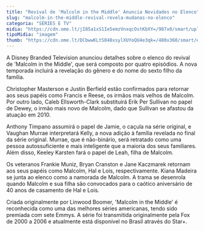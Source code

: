 ```yaml
---
title: "Revival de 'Malcolm in the Middle' Anuncia Novidades no Elenco"
slug: "malcolm-in-the-middle-revival-revela-mudanas-no-elenco"
categoria: "SÉRIES E TV"
midia: "https://cdn.ome.lt/jI85a1xS1Ie5emzVnxqcOstKbXY=/987x0/smart/uploads/conteudo/fotos/Design_sem_nome_-_2025-03-25T182309.390.png"
tipoMidia: "imagem"
thumb: "https://cdn.ome.lt/DCbwwKLtS048xsylXUYoQU4e3qk=/480x360/smart/extras/conteudos/Design_sem_nome_-_2025-03-25T182309.390.png"
---
```


A Disney Branded Television anunciou detalhes sobre o elenco do revival de 'Malcolm in the Middle', que será composto por quatro episódios. A nova temporada incluirá a revelação do gênero e do nome do sexto filho da família. 

Christopher Masterson e Justin Berfield estão confirmados para retornar aos seus papéis como Francis e Reese, os irmãos mais velhos de Malcolm. Por outro lado, Caleb Ellsworth-Clark substituirá Erik Per Sullivan no papel de Dewey, o irmão mais novo de Malcolm, dado que Sullivan se afastou da atuação em 2010. 

Anthony Timpano assumirá o papel de Jamie, o caçula na série original, e Vaughan Murrae interpretará Kelly, a nova adição à família revelada no final da série original. Murrae, que é não-binário, será retratado como uma pessoa autossuficiente e mais inteligente que a maioria dos seus familiares. Além disso, Keeley Karsten fará o papel de Leah, filha de Malcolm.

Os veteranos Frankie Muniz, Bryan Cranston e Jane Kaczmarek retornam aos seus papéis como Malcolm, Hal e Lois, respectivamente. Kiana Madeira se junta ao elenco como a namorada de Malcolm. A trama se desenrola quando Malcolm e sua filha são convocados para o caótico aniversário de 40 anos de casamento de Hal e Lois.

Criada originalmente por Linwood Boomer, 'Malcolm in the Middle' é reconhecida como uma das melhores séries americanas, tendo sido premiada com sete Emmys. A série foi transmitida originalmente pela Fox de 2000 a 2006 e atualmente está disponível no Brasil através do Star+.